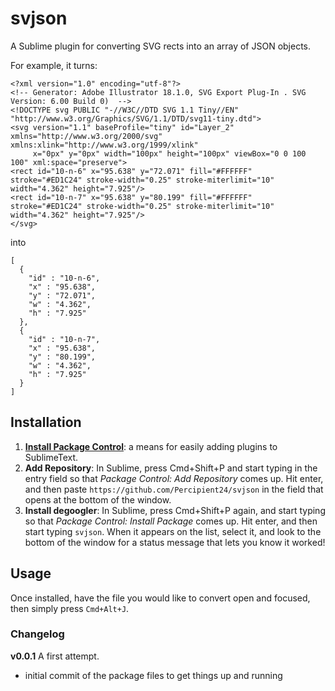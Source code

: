 # svjson

A Sublime plugin for converting SVG rects into an array of JSON objects.

For example, it turns:

```
<?xml version="1.0" encoding="utf-8"?>
<!-- Generator: Adobe Illustrator 18.1.0, SVG Export Plug-In . SVG Version: 6.00 Build 0)  -->
<!DOCTYPE svg PUBLIC "-//W3C//DTD SVG 1.1 Tiny//EN" "http://www.w3.org/Graphics/SVG/1.1/DTD/svg11-tiny.dtd">
<svg version="1.1" baseProfile="tiny" id="Layer_2" xmlns="http://www.w3.org/2000/svg" xmlns:xlink="http://www.w3.org/1999/xlink"
	 x="0px" y="0px" width="100px" height="100px" viewBox="0 0 100 100" xml:space="preserve">
<rect id="10-n-6" x="95.638" y="72.071" fill="#FFFFFF" stroke="#ED1C24" stroke-width="0.25" stroke-miterlimit="10" width="4.362" height="7.925"/>
<rect id="10-n-7" x="95.638" y="80.199" fill="#FFFFFF" stroke="#ED1C24" stroke-width="0.25" stroke-miterlimit="10" width="4.362" height="7.925"/>
</svg>
```

into

```
[
  {
    "id" : "10-n-6",
    "x" : "95.638",
    "y" : "72.071",
    "w" : "4.362",
    "h" : "7.925"
  },
  {
    "id" : "10-n-7",
    "x" : "95.638",
    "y" : "80.199",
    "w" : "4.362",
    "h" : "7.925"
  }
] 
```

## Installation

1. [**Install Package Control**](https://sublime.wbond.net/installation): a means for easily adding plugins to SublimeText.
2. **Add Repository**: In Sublime, press Cmd+Shift+P and start typing in the entry field so that *Package Control: Add Repository* comes up. Hit enter, and then paste `https://github.com/Percipient24/svjson` in the field that opens at the bottom of the window.
3. **Install degoogler**: In Sublime, press Cmd+Shift+P again, and start typing so that *Package Control: Install Package* comes up. Hit enter, and then start typing `svjson`. When it appears on the list, select it, and look to the bottom of the window for a status message that lets you know it worked!

## Usage

Once installed, have the file you would like to convert open and focused, then simply press `Cmd+Alt+J`.

### Changelog

**v0.0.1** A first attempt.
- initial commit of the package files to get things up and running
